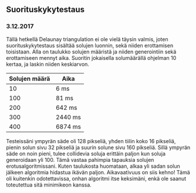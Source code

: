 ## Suorituskykytestaus

### 3.12.2017
Tällä hetkellä Delaunay triangulation ei ole vielä täysin valmis, joten suorituskykytestaus sisältää solujen luonnin, sekä niiden erottamisen toisistaan.
Alla on taulukko solujen määristä ja niiden generointiin sekä erottamiseen mennyt aika. Suoritin jokaisella solumäärällä ohjelman 10 kertaa, ja laskin niiden keskiarvon.

| Solujen määrä | Aika          |
| ------------- | ------------- |
| 10            | 6 ms          |
| 100           | 81 ms         |
| 200           | 642 ms        |
| 300           | 2440 ms       |
| 400           | 6874 ms       |

Testeissäni ympyrän säde oli 128 pikseliä, yhden tiilin koko 16 pikseliä, pienin solun sivu 32 pikseliä ja suurin solune sivu 160 pikseliä. Sillä ympyrän säde on noin pieni, tulee collidevia soluja erittäin paljon kun soluja generoidaan yli 100. Tämä vastaa pahimpia tapauksia solujen erotusalgoritmissani. Kuten taulukosta huomataan, alkaa yli sadan solun jälkeen algoritmia hidastua ikävän paljon. Aikavaativuus on siis kehno! Tämä oli kuitenkin odotettavissa, onhan algoritmi itse keksimäni, enkä ole saanut toteutettua sitä minimikeon kanssa.